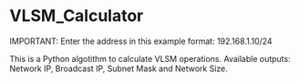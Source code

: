 # VLSM_Calculator

IMPORTANT: Enter the address in this example format: 192.168.1.10/24

This is a Python algotithm to calculate VLSM operations. 
Available outputs: Network IP, Broadcast IP, Subnet Mask and Network Size.
